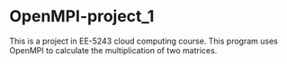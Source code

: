 # OpenMPI-project_1
This is a project in EE-5243 cloud computing course. This program uses OpenMPI to calculate the multiplication of two matrices.
